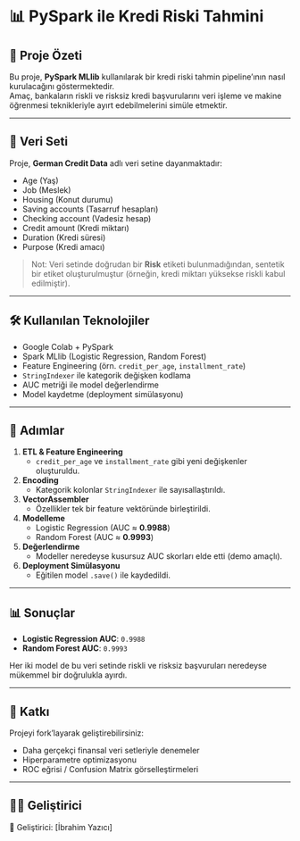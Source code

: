 # 📊 PySpark ile Kredi Riski Tahmini

## 🚀 Proje Özeti
Bu proje, **PySpark MLlib** kullanılarak bir kredi riski tahmin pipeline’ının nasıl kurulacağını göstermektedir.  
Amaç, bankaların riskli ve risksiz kredi başvurularını veri işleme ve makine öğrenmesi teknikleriyle ayırt edebilmelerini simüle etmektir.

---

## 📂 Veri Seti
Proje, **German Credit Data** adlı veri setine dayanmaktadır:

- Age (Yaş)  
- Job (Meslek)  
- Housing (Konut durumu)  
- Saving accounts (Tasarruf hesapları)  
- Checking account (Vadesiz hesap)  
- Credit amount (Kredi miktarı)  
- Duration (Kredi süresi)  
- Purpose (Kredi amacı)  

> Not: Veri setinde doğrudan bir **Risk** etiketi bulunmadığından, sentetik bir etiket oluşturulmuştur (örneğin, kredi miktarı yüksekse riskli kabul edilmiştir).

---

## 🛠️ Kullanılan Teknolojiler
- Google Colab + PySpark  
- Spark MLlib (Logistic Regression, Random Forest)  
- Feature Engineering (örn. `credit_per_age`, `installment_rate`)  
- `StringIndexer` ile kategorik değişken kodlama  
- AUC metriği ile model değerlendirme  
- Model kaydetme (deployment simülasyonu)  

---

## 🔑 Adımlar
1. **ETL & Feature Engineering**  
   - `credit_per_age` ve `installment_rate` gibi yeni değişkenler oluşturuldu.  
2. **Encoding**  
   - Kategorik kolonlar `StringIndexer` ile sayısallaştırıldı.  
3. **VectorAssembler**  
   - Özellikler tek bir feature vektöründe birleştirildi.  
4. **Modelleme**  
   - Logistic Regression (AUC ≈ **0.9988**)  
   - Random Forest (AUC ≈ **0.9993**)  
5. **Değerlendirme**  
   - Modeller neredeyse kusursuz AUC skorları elde etti (demo amaçlı).  
6. **Deployment Simülasyonu**  
   - Eğitilen model `.save()` ile kaydedildi.  

---

## 📊 Sonuçlar
- **Logistic Regression AUC**: `0.9988`  
- **Random Forest AUC**: `0.9993`  

Her iki model de bu veri setinde riskli ve risksiz başvuruları neredeyse mükemmel bir doğrulukla ayırdı.  

---

## 🤝 Katkı
Projeyi fork’layarak geliştirebilirsiniz:
- Daha gerçekçi finansal veri setleriyle denemeler  
- Hiperparametre optimizasyonu  
- ROC eğrisi / Confusion Matrix görselleştirmeleri  

---

## 👨‍💻 Geliştirici
📌 Geliştirici: [İbrahim Yazıcı]  
